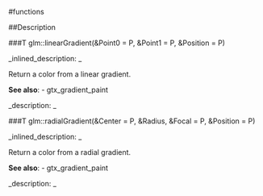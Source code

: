 #functions


<!--
_visible: True_
_advanced: False_
-->

##Description






<!----------------------------------------------------------------------------->

###T glm::linearGradient(&Point0 = P, &Point1 = P, &Position = P)

<!--
_syntax: glm::linearGradient(&Point0 = P, &Point1 = P, &Position = P)_
_name: glm::linearGradient_
_returns: T_
_returns_description: _
_parameters: const glm::vec2 &Point0=P, const glm::vec2 &Point1=P, const glm::vec2 &Position=P_
_version_started: 0.10.0_
_version_deprecated: _
_summary: _
_constant: False_
_static: False_
_visible: True_
_advanced: False_
-->

_inlined_description: _

Return a color from a linear gradient.

**See also**: - gtx_gradient_paint





_description: _







<!----------------------------------------------------------------------------->

###T glm::radialGradient(&Center = P, &Radius, &Focal = P, &Position = P)

<!--
_syntax: glm::radialGradient(&Center = P, &Radius, &Focal = P, &Position = P)_
_name: glm::radialGradient_
_returns: T_
_returns_description: _
_parameters: const glm::vec2 &Center=P, const T &Radius, const glm::vec2 &Focal=P, const glm::vec2 &Position=P_
_version_started: 0.10.0_
_version_deprecated: _
_summary: _
_constant: False_
_static: False_
_visible: True_
_advanced: False_
-->

_inlined_description: _

Return a color from a radial gradient.

**See also**: - gtx_gradient_paint





_description: _







<!----------------------------------------------------------------------------->

